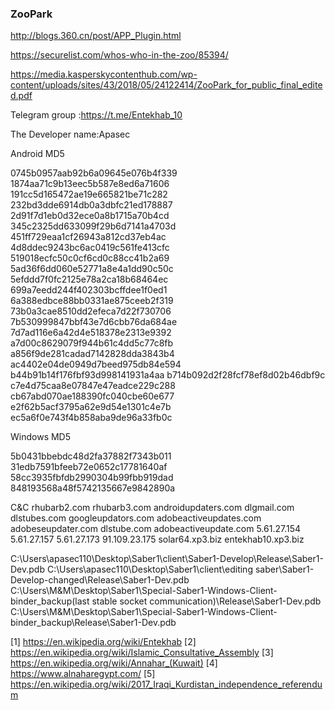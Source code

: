 ### ZooPark

http://blogs.360.cn/post/APP_Plugin.html

https://securelist.com/whos-who-in-the-zoo/85394/

https://media.kasperskycontenthub.com/wp-content/uploads/sites/43/2018/05/24122414/ZooPark_for_public_final_edited.pdf

Telegram group :https://t.me/Entekhab_10

The Developer name:Apasec

Android MD5

0745b0957aab92b6a09645e076b4f339 
1874aa71c9b13eec5b587e8ed6a71606 
191cc5d165472ae19e665821be71c282 
232bd3dde6914db0a3dbfc21ed178887 
2d91f7d1eb0d32ece0a8b1715a70b4cd 
345c2325dd633099f29b6d7141a4703d 
451ff729eaa1cf26943a812cd37eb4ac 
4d8ddec9243bc6ac0419c561fe413cfc 
519018ecfc50c0cf6cd0c88cc41b2a69 
5ad36f6dd060e52771a8e4a1dd90c50c 
5efddd7f0fc2125e78a2ca18b68464ec 
699a7eedd244f402303bcffdee1f0ed1 
6a388edbce88bb0331ae875ceeb2f319 
73b0a3cae8510dd2efeca7d22f730706 
7b530999847bbf43e7d6cbb76da684ae 
7d7ad116e6a42d4e518378e2313e9392 
a7d00c8629079f944b61c4dd5c77c8fb 
a856f9de281cadad7142828dda3843b4 
ac4402e04de0949d7beed975db84e594 
b44b91b14f176fbf93d998141931a4aa 
b714b092d2f28fcf78ef8d02b46dbf9c 
c7e4d75caa8e07847e47eadce229c288 
cb67abd070ae188390fc040cbe60e677 
e2f62b5acf3795a62e9d54e1301c4e7b 
ec5a6f0e743f4b858aba9de96a33fb0c

Windows MD5

5b0431bbebdc48d2fa37882f7343b011
31edb7591bfeeb72e0652c17781640af
58cc3935fbfdb2990304b99fbb919dad
848193568a48f5742135667e9842890a



C&C
rhubarb2.com
rhubarb3.com
androidupdaters.com
dlgmail.com
dlstubes.com
googleupdators.com
adobeactiveupdates.com
adobeseupdater.com
dlstube.com
adobeactiveupdate.com
5.61.27.154
5.61.27.157
5.61.27.173
91.109.23.175
solar64.xp3.biz
entekhab10.xp3.biz

C:\Users\apasec110\Desktop\Saber1\client\Saber1-Develop\Release\Saber1-Dev.pdb
C:\Users\apasec110\Desktop\Saber1\client\editing saber\Saber1-Develop-changed\Release\Saber1-Dev.pdb
C:\Users\M&M\Desktop\Saber1\Special-Saber1-Windows-Client-binder_backup(last stable socket communication)\Release\Saber1-Dev.pdb
C:\Users\M&M\Desktop\Saber1\Special-Saber1-Windows-Client-binder_backup\Release\Saber1-Dev.pdb

[1] https://en.wikipedia.org/wiki/Entekhab
[2] https://en.wikipedia.org/wiki/Islamic_Consultative_Assembly
[3] https://en.wikipedia.org/wiki/Annahar_(Kuwait)
[4] https://www.alnaharegypt.com/
[5] https://en.wikipedia.org/wiki/2017_Iraqi_Kurdistan_independence_referendum
